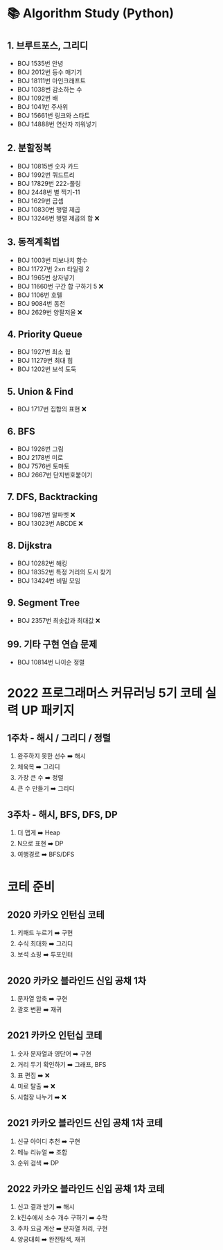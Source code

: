 # 📚 Algorithm Study (Python)

## 1. 브루트포스, 그리디

- BOJ 1535번 안녕
- BOJ 2012번 등수 매기기
- BOJ 18111번 마인크래프트
- BOJ 1038번 감소하는 수
- BOJ 1092번 배 
- BOJ 1041번 주사위
- BOJ 15661번 링크와 스타트
- BOJ 14888번 연산자 끼워넣기


## 2. 분할정복

- BOJ 10815번 숫자 카드
- BOJ 1992번 쿼드트리
- BOJ 17829번 222-풀링
- BOJ 2448번 별 찍기-11
- BOJ 1629번 곱셈
- BOJ 10830번 행렬 제곱
- BOJ 13246번 행렬 제곱의 합 ❌


## 3. 동적계획법

- BOJ 1003번 피보나치 함수
- BOJ 11727번 2×n 타일링 2
- BOJ 1965번 상자넣기
- BOJ 11660번 구간 합 구하기 5 ❌
- BOJ 1106번 호텔
- BOJ 9084번 동전
- BOJ 2629번 양팔저울 ❌


## 4. Priority Queue

- BOJ 1927번 최소 힙
- BOJ 11279번 최대 힙
- BOJ 1202번 보석 도둑


## 5. Union & Find

- BOJ 1717번 집합의 표현 ❌


## 6. BFS

- BOJ 1926번 그림
- BOJ 2178번 미로
- BOJ 7576번 토마토
- BOJ 2667번 단지번호붙이기 


## 7. DFS, Backtracking

- BOJ 1987번 알파벳 ❌
- BOJ 13023번 ABCDE ❌


## 8. Dijkstra

- BOJ 10282번 해킹
- BOJ 18352번 특정 거리의 도시 찾기
- BOJ 13424번 비밀 모임


## 9. Segment Tree

- BOJ 2357번 최솟값과 최대값 ❌


## 99. 기타 구현 연습 문제

- BOJ 10814번 나이순 정렬


# 2022 프로그래머스 커뮤러닝 5기 코테 실력 UP 패키지

## 1주차 - 해시 / 그리디 / 정렬

1. 완주하지 못한 선수 ➡️ 해시 
2. 체육복 ➡️ 그리디 
3. 가장 큰 수 ➡️ 정렬 
4. 큰 수 만들기 ➡️ 그리디 

## 3주차 - 해시, BFS, DFS, DP

1. 더 맵게 ➡️ Heap
2. N으로 표현 ➡️ DP
3. 여행경로 ➡️ BFS/DFS


# 코테 준비

## 2020 카카오 인턴십 코테

1. 키패드 누르기 ➡️ 구현 
2. 수식 최대화  ➡️ 그리디 
3. 보석 쇼핑 ➡️ 투포인터 


## 2020 카카오 블라인드 신입 공채 1차

1. 문자열 압축 ➡️ 구현 
2. 괄호 변환 ➡️ 재귀 


## 2021 카카오 인턴십 코테

1. 숫자 문자열과 영단어 ➡️ 구현 
2. 거리 두기 확인하기 ➡️ 그래프, BFS
3. 표 편집 ➡️  ❌ 
4. 미로 탈출 ➡️ ❌
5. 시험장 나누기 ➡️  ❌


## 2021 카카오 블라인드 신입 공채 1차 코테
1. 신규 아이디 추천 ➡️ 구현
2. 메뉴 리뉴얼 ➡️ 조합
3. 순위 검색 ➡️ DP 


## 2022 카카오 블라인드 신입 공채 1차 코테

1. 신고 결과 받기 ➡️ 해시 
2. k진수에서 소수 개수 구하기 ➡️ 수학 
3. 주차 요금 계산 ➡️ 문자열 처리, 구현 
4. 양궁대회 ➡️ 완전탐색, 재귀 